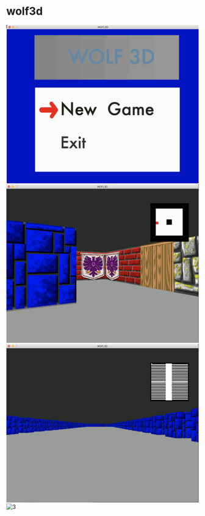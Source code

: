 # wolf3d

![menu](https://github.com/jschotte/wolf3d/blob/master/menu.png?raw=true)
![1](https://github.com/jschotte/wolf3d/blob/master/img1.png?raw=true)
![2](https://github.com/jschotte/wolf3d/blob/master/img2.png?raw=true)
![3](https://github.com/jschotte/wofl3d/blob/master/img3.png?raw=true)

